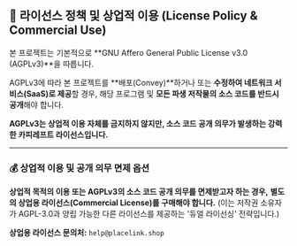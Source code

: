 ## 📜 라이선스 정책 및 상업적 이용 (License Policy & Commercial Use)

본 프로젝트는 기본적으로 **GNU Affero General Public License v3.0 (AGPLv3)**을 따릅니다.

AGPLv3에 따라 본 프로젝트를 **배포(Convey)**하거나 또는 **수정하여 네트워크 서비스(SaaS)로 제공**할 경우, 해당 프로그램 및 **모든 파생 저작물의 소스 코드를 반드시 공개**해야 합니다.

**AGPLv3는 상업적 이용 자체를 금지하지 않지만, 소스 코드 공개 의무가 발생하는 강력한 카피레프트 라이선스입니다.**

---

### 💰 상업적 이용 및 공개 의무 면제 옵션

**상업적 목적의 이용 또는 AGPLv3의 소스 코드 공개 의무를 면제받고자 하는 경우,**
**별도의 상업용 라이선스(Commercial License)를 구매해야 합니다.**
(이는 저작권 소유자가 AGPL-3.0과 양립 가능한 다른 라이선스를 제공하는 '듀얼 라이선싱' 전략입니다.)

**상업용 라이선스 문의처:**
`help@placelink.shop`
